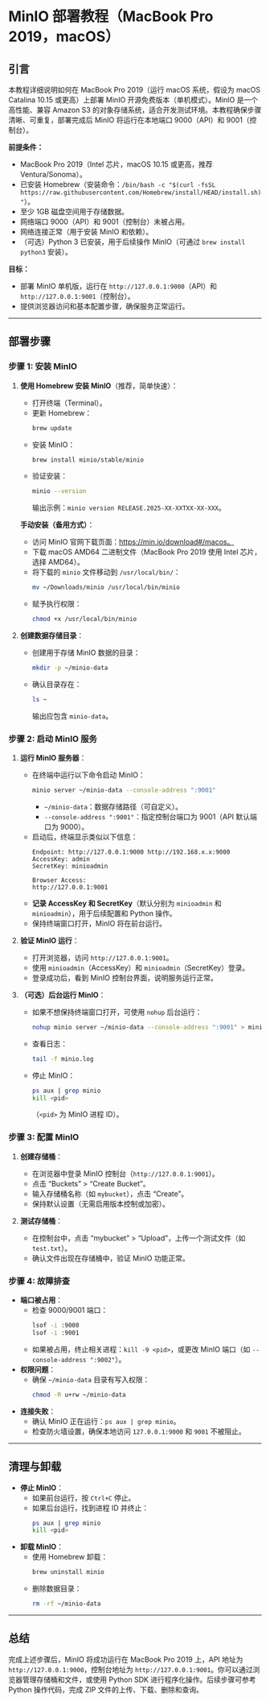 # MinIO 部署教程（MacBook Pro 2019，macOS）

## 引言

本教程详细说明如何在 MacBook Pro 2019（运行 macOS 系统，假设为 macOS Catalina 10.15 或更高）上部署 MinIO 开源免费版本（单机模式）。MinIO 是一个高性能、兼容 Amazon S3 的对象存储系统，适合开发测试环境。本教程确保步骤清晰、可重复，部署完成后 MinIO 将运行在本地端口 9000（API）和 9001（控制台）。

**前提条件：**
- MacBook Pro 2019（Intel 芯片，macOS 10.15 或更高，推荐 Ventura/Sonoma）。
- 已安装 Homebrew（安装命令：`/bin/bash -c "$(curl -fsSL https://raw.githubusercontent.com/Homebrew/install/HEAD/install.sh)"`）。
- 至少 1GB 磁盘空间用于存储数据。
- 网络端口 9000（API）和 9001（控制台）未被占用。
- 网络连接正常（用于安装 MinIO 和依赖）。
- （可选）Python 3 已安装，用于后续操作 MinIO（可通过 `brew install python3` 安装）。

**目标：**
- 部署 MinIO 单机版，运行在 `http://127.0.0.1:9000`（API）和 `http://127.0.0.1:9001`（控制台）。
- 提供浏览器访问和基本配置步骤，确保服务正常运行。

---

## 部署步骤

### 步骤 1: 安装 MinIO

1. **使用 Homebrew 安装 MinIO**（推荐，简单快速）：
   - 打开终端（Terminal）。
   - 更新 Homebrew：
     ```bash
     brew update
     ```
   - 安装 MinIO：
     ```bash
     brew install minio/stable/minio
     ```
   - 验证安装：
     ```bash
     minio --version
     ```
     输出示例：`minio version RELEASE.2025-XX-XXTXX-XX-XXX`。

   **手动安装（备用方式）**：
   - 访问 MinIO 官网下载页面：https://min.io/download#/macos。
   - 下载 macOS AMD64 二进制文件（MacBook Pro 2019 使用 Intel 芯片，选择 AMD64）。
   - 将下载的 `minio` 文件移动到 `/usr/local/bin/`：
     ```bash
     mv ~/Downloads/minio /usr/local/bin/minio
     ```
   - 赋予执行权限：
     ```bash
     chmod +x /usr/local/bin/minio
     ```

2. **创建数据存储目录**：
   - 创建用于存储 MinIO 数据的目录：
     ```bash
     mkdir -p ~/minio-data
     ```
   - 确认目录存在：
     ```bash
     ls ~
     ```
     输出应包含 `minio-data`。

### 步骤 2: 启动 MinIO 服务

1. **运行 MinIO 服务器**：
   - 在终端中运行以下命令启动 MinIO：
     ```bash
     minio server ~/minio-data --console-address ":9001"
     ```
     - `~/minio-data`：数据存储路径（可自定义）。
     - `--console-address ":9001"`：指定控制台端口为 9001（API 默认端口为 9000）。
   - 启动后，终端显示类似以下信息：
     ```
     Endpoint: http://127.0.0.1:9000 http://192.168.x.x:9000
     AccessKey: admin
     SecretKey: minioadmin

     Browser Access:
     http://127.0.0.1:9001
     ```
   - **记录 AccessKey 和 SecretKey**（默认分别为 `minioadmin` 和 `minioadmin`），用于后续配置和 Python 操作。
   - 保持终端窗口打开，MinIO 将在前台运行。

2. **验证 MinIO 运行**：
   - 打开浏览器，访问 `http://127.0.0.1:9001`。
   - 使用 `minioadmin`（AccessKey）和 `minioadmin`（SecretKey）登录。
   - 登录成功后，看到 MinIO 控制台界面，说明服务运行正常。

3. **（可选）后台运行 MinIO**：
   - 如果不想保持终端窗口打开，可使用 `nohup` 后台运行：
     ```bash
     nohup minio server ~/minio-data --console-address ":9001" > minio.log 2>&1 &
     ```
   - 查看日志：
     ```bash
     tail -f minio.log
     ```
   - 停止 MinIO：
     ```bash
     ps aux | grep minio
     kill <pid>
     ```
     （`<pid>` 为 MinIO 进程 ID）。

### 步骤 3: 配置 MinIO

1. **创建存储桶**：
   - 在浏览器中登录 MinIO 控制台（`http://127.0.0.1:9001`）。
   - 点击 “Buckets” > “Create Bucket”。
   - 输入存储桶名称（如 `mybucket`），点击 “Create”。
   - 保持默认设置（无需启用版本控制或加密）。

2. **测试存储桶**：
   - 在控制台中，点击 “mybucket” > “Upload”，上传一个测试文件（如 `test.txt`）。
   - 确认文件出现在存储桶中，验证 MinIO 功能正常。

### 步骤 4: 故障排查

- **端口被占用**：
  - 检查 9000/9001 端口：
    ```bash
    lsof -i :9000
    lsof -i :9001
    ```
  - 如果被占用，终止相关进程：`kill -9 <pid>`，或更改 MinIO 端口（如 `--console-address ":9002"`）。
- **权限问题**：
  - 确保 `~/minio-data` 目录有写入权限：
    ```bash
    chmod -R u+rw ~/minio-data
    ```
- **连接失败**：
  - 确认 MinIO 正在运行：`ps aux | grep minio`。
  - 检查防火墙设置，确保本地访问 `127.0.0.1:9000` 和 `9001` 不被阻止。

---

## 清理与卸载

- **停止 MinIO**：
  - 如果前台运行，按 `Ctrl+C` 停止。
  - 如果后台运行，找到进程 ID 并终止：
    ```bash
    ps aux | grep minio
    kill <pid>
    ```
- **卸载 MinIO**：
  - 使用 Homebrew 卸载：
    ```bash
    brew uninstall minio
    ```
  - 删除数据目录：
    ```bash
    rm -rf ~/minio-data
    ```

---

## 总结

完成上述步骤后，MinIO 将成功运行在 MacBook Pro 2019 上，API 地址为 `http://127.0.0.1:9000`，控制台地址为 `http://127.0.0.1:9001`。你可以通过浏览器管理存储桶和文件，或使用 Python SDK 进行程序化操作。后续步骤可参考 Python 操作代码，完成 ZIP 文件的上传、下载、删除和查询。